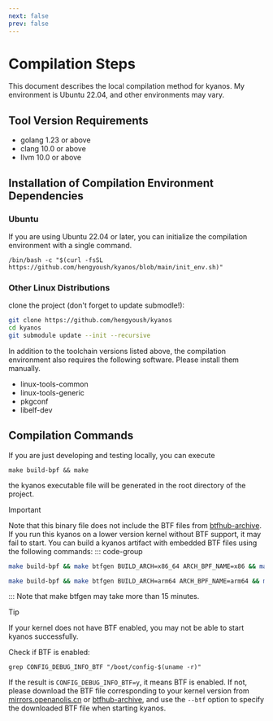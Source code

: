 ```yaml
---
next: false
prev: false
---
```

# Compilation Steps

This document describes the local compilation method for kyanos. My environment is Ubuntu 22.04, and other environments may vary.

## Tool Version Requirements

- golang 1.23 or above
- clang 10.0 or above
- llvm 10.0 or above

## Installation of Compilation Environment Dependencies
### Ubuntu
If you are using Ubuntu 22.04 or later, you can initialize the compilation environment with a single command.
```
/bin/bash -c "$(curl -fsSL https://github.com/hengyoush/kyanos/blob/main/init_env.sh)"
```
### Other Linux Distributions
clone the project (don't forget to update submodle!):
```bash
git clone https://github.com/hengyoush/kyanos
cd kyanos
git submodule update --init --recursive
```
In addition to the toolchain versions listed above, the compilation environment also requires the following software. Please install them manually.

- linux-tools-common
- linux-tools-generic
- pkgconf
- libelf-dev


## Compilation Commands

If you are just developing and testing locally, you can execute
```
make build-bpf && make
```

the kyanos executable file will be generated in the root directory of the project.

> [!IMPORTANT]
> Note that this binary file does not include the BTF files from [btfhub-archive](https://github.com/aquasecurity/btfhub-archive/). If you run this kyanos on a lower version kernel without BTF support, it may fail to start. You can build a kyanos artifact with embedded BTF files using the following commands:
> ::: code-group
>```bash [x86_64]
>make build-bpf && make btfgen BUILD_ARCH=x86_64 ARCH_BPF_NAME=x86 && make
>```
>
>```bash [arm64]
>make build-bpf && make btfgen BUILD_ARCH=arm64 ARCH_BPF_NAME=arm64 && make
>```
>:::
> Note that make btfgen may take more than 15 minutes.

> [!TIP]
>If your kernel does not have BTF enabled, you may not be able to start kyanos successfully.
>
>Check if BTF is enabled:
>```
>grep CONFIG_DEBUG_INFO_BTF "/boot/config-$(uname -r)"
>```
>If the result is `CONFIG_DEBUG_INFO_BTF=y`, it means BTF is enabled. If not, please download the BTF file corresponding to your kernel version from [mirrors.openanolis.cn](https://mirrors.openanolis.cn/coolbpf/btf/) or [btfhub-archive](https://github.com/aquasecurity/btfhub-archive/), and use the `--btf` option to specify the downloaded BTF file when starting kyanos.
